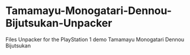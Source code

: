 # Tamamayu-Monogatari-Dennou-Bijutsukan-Unpacker
Files Unpacker for the PlayStation 1 demo Tamamayu Monogatari Dennou Bijutsukan
